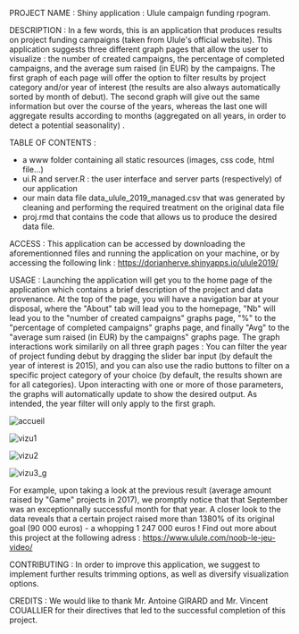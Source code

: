 PROJECT NAME : Shiny application : Ulule campaign funding rpogram.

DESCRIPTION : In a few words, this is an application that produces results on project funding campaigns (taken from Ulule's official website). This application suggests three different graph pages that allow the user to visualize : the number of created campaigns, the percentage of completed campaigns, and the average sum raised (in EUR) by the campaigns. The first graph of each page will offer the option to filter results by project category and/or year of interest (the results are also always automatically sorted by month of debut). The second graph will give out the same information but over the course of the years, whereas the last one will aggregate results according to months (aggregated on all years, in order to detect a potential seasonality) .

TABLE OF CONTENTS : <ul>
<li> a www folder containing all static resources (images, css code, html file...) </li>
<li>ui.R and server.R : the user interface and server parts (respectively) of our application</li>
<li> our main data file data_ulule_2019_managed.csv that was generated by cleaning and performing the required treatment on the original data file</li> 
<li>proj.rmd that contains the code that allows us to produce the desired data file.</li> </ul>

ACCESS : This application can be accessed by downloading the aforementionned files and running the application on your machine, or by accessing the following link :  https://dorianherve.shinyapps.io/ulule2019/

USAGE : Launching the application will get you to the home page of the application which contains a brief description of the project and data provenance. At the top of the page, you will have a navigation bar at your disposal, where the "About" tab will lead you to the homepage, "Nb" will lead you to the "number of created campaigns" graphs page, "%" to the "percentage of completed campaigns" graphs page, and finally "Avg" to the "average sum raised (in EUR) by the campaigns" graphs page. 
The graph interactions work similarily on all three graph pages : You can filter the year of project funding debut by dragging the slider bar input (by default the year of interest is 2015), and you can also use the radio buttons to filter on a specific project category of your choice (by default, the results shown are for all categories). Upon interacting with one or more of those parameters, the graphs will automatically update to show the desired output.  As intended, the year filter will only apply to the first graph.

![accueil](https://user-images.githubusercontent.com/49319690/80019793-5d386200-84d8-11ea-9c58-70de4883a2a0.png)

![vizu1](https://user-images.githubusercontent.com/49319690/80021179-6c201400-84da-11ea-9ec9-00e0b4e16bdb.png)

![vizu2](https://user-images.githubusercontent.com/49319690/80021214-76daa900-84da-11ea-8950-7cbb89143f94.png)

![vizu3_g](https://user-images.githubusercontent.com/49319690/80021231-7fcb7a80-84da-11ea-8ed4-043b06a877b3.png)

For example, upon taking a look at the previous result (average amount raised by "Game" projects in 2017), we promptly notice that that September was an exceptionnally successful month for that year. A closer look to the data reveals that a certain project raised more than 1380% of its original goal (90 000 euros) - a whopping 1 247 000 euros ! Find out more about this project at the following adress : https://www.ulule.com/noob-le-jeu-video/

CONTRIBUTING : In order to improve this application, we suggest to implement further results trimming options, as well as diversify visualization options.

CREDITS : We would like to thank Mr. Antoine GIRARD and Mr. Vincent COUALLIER for their directives that led to the successful completion of this project.